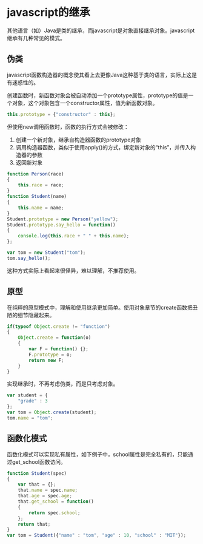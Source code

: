 # javascript的继承

其他语言（如）Java是类的继承，而javascript是对象直接继承对象。javascript继承有几种常见的模式。

## 伪类

javascript函数构造器的概念使其看上去更像Java这种基于类的语言，实际上这是有迷惑性的。

创建函数时，新函数对象会被自动添加一个prototype属性，prototype的值是一个对象，这个对象包含一个constructor属性，值为新函数对象。

```javascript
this.prototype = {"constructor" : this};
```

但使用new调用函数时，函数的执行方式会被修改：

1. 创建一个新对象，继承自构造器函数的prototype对象
2. 调用构造器函数，类似于使用apply()的方式，绑定新对象的“this”，并传入构造器的参数
3. 返回新对象

```javascript
function Person(race)
{
	this.race = race;
}
function Student(name)
{
	this.name = name;
}
Student.prototype = new Person("yellow");
Student.prototype.say_hello = function()
{
	console.log(this.race + " " + this.name);
};

var tom = new Student("tom");
tom.say_hello();
```

这种方式实际上看起来很怪异，难以理解，不推荐使用。

## 原型

在纯粹的原型模式中，理解和使用继承更加简单。使用对象章节的create函数把丑陋的细节隐藏起来。
```javascript
if(typeof Object.create != "function")
{
	Object.create = function(o)
	{
		var F = function() {};
		F.prototype = o;
		return new F;
	}
}
```

实现继承时，不再考虑伪类，而是只考虑对象。

```javascript
var student = {
	"grade" : 3
};
var tom = Object.create(student);
tom.name = "tom";
```

## 函数化模式

函数化模式可以实现私有属性，如下例子中，school属性是完全私有的，只能通过get_school函数访问。

```javascript
function Student(spec)
{
	var that = {};
	that.name = spec.name;
	that.age = spec.age;
	that.get_school = function()
	{
		return spec.school;
	};
	return that;
}
var tom = Student({"name" : "tom", "age" : 10, "school" : "MIT"});
```
